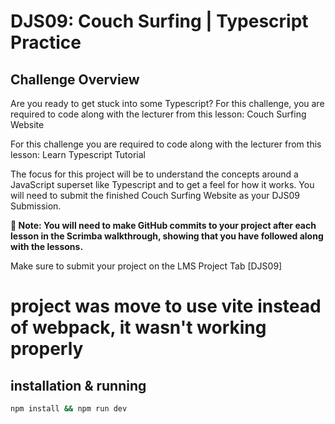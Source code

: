 # DJS09: Couch Surfing | Typescript Practice

## Challenge Overview

Are you ready to get stuck into some Typescript? For this challenge, you are required to code along with the lecturer from this lesson: Couch Surfing Website

For this challenge you are required to code along with the lecturer from this lesson: Learn Typescript Tutorial

The focus for this project will be to understand the concepts around a JavaScript superset like Typescript and to get a feel for how it works. You will need to submit the finished Couch Surfing Website as your DJS09 Submission.

**🚨 Note: You will need to make GitHub commits to your project after each lesson in the Scrimba walkthrough, showing that you have followed along with the lessons.**

Make sure to submit your project on the LMS Project Tab [DJS09]

# project was move to use vite instead of webpack, it wasn't working properly

## installation & running

```bash
npm install && npm run dev
```
